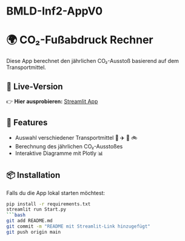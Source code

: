 # BMLD-Inf2-AppV0
# 🌍 CO₂-Fußabdruck Rechner

Diese App berechnet den jährlichen CO₂-Ausstoß basierend auf dem Transportmittel.

## 🔗 Live-Version
👉 **Hier ausprobieren:** [Streamlit App](https://dein-streamlit-link.streamlit.app/)

## 📜 Features
- Auswahl verschiedener Transportmittel 🚗 ✈️ 🚆 🚲
- Berechnung des jährlichen CO₂-Ausstoßes
- Interaktive Diagramme mit Plotly 📊

## 📦 Installation
Falls du die App lokal starten möchtest:

```bash
pip install -r requirements.txt
streamlit run Start.py
```bash
git add README.md
git commit -m "README mit Streamlit-Link hinzugefügt"
git push origin main

